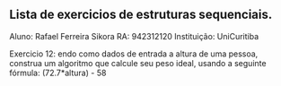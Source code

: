## Lista de exercicios de estruturas sequenciais.
Aluno: Rafael Ferreira Sikora
RA: 942312120
Instituição: UniCuritiba

Exercicio 12: endo como dados de entrada a altura de uma pessoa, construa um algoritmo que calcule seu peso ideal, usando a seguinte fórmula: (72.7*altura) - 58
